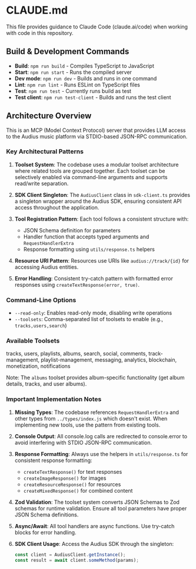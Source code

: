 # CLAUDE.md

This file provides guidance to Claude Code (claude.ai/code) when working with code in this repository.

## Build & Development Commands

- **Build**: `npm run build` - Compiles TypeScript to JavaScript
- **Start**: `npm run start` - Runs the compiled server
- **Dev mode**: `npm run dev` - Builds and runs in one command
- **Lint**: `npm run lint` - Runs ESLint on TypeScript files
- **Test**: `npm run test` - Currently runs build as test
- **Test client**: `npm run test-client` - Builds and runs the test client

## Architecture Overview

This is an MCP (Model Context Protocol) server that provides LLM access to the Audius music platform via STDIO-based JSON-RPC communication.

### Key Architectural Patterns

1. **Toolset System**: The codebase uses a modular toolset architecture where related tools are grouped together. Each toolset can be selectively enabled via command-line arguments and supports read/write separation.

2. **SDK Client Singleton**: The `AudiusClient` class in `sdk-client.ts` provides a singleton wrapper around the Audius SDK, ensuring consistent API access throughout the application.

3. **Tool Registration Pattern**: Each tool follows a consistent structure with:
   - JSON Schema definition for parameters
   - Handler function that accepts typed arguments and `RequestHandlerExtra`
   - Response formatting using `utils/response.ts` helpers

4. **Resource URI Pattern**: Resources use URIs like `audius://track/{id}` for accessing Audius entities.

5. **Error Handling**: Consistent try-catch pattern with formatted error responses using `createTextResponse(error, true)`.

### Command-Line Options

- `--read-only`: Enables read-only mode, disabling write operations
- `--toolsets`: Comma-separated list of toolsets to enable (e.g., `tracks,users,search`)

### Available Toolsets

tracks, users, playlists, albums, search, social, comments, track-management, playlist-management, messaging, analytics, blockchain, monetization, notifications

Note: The `albums` toolset provides album-specific functionality (get album details, tracks, and user albums).

### Important Implementation Notes

1. **Missing Types**: The codebase references `RequestHandlerExtra` and other types from `../types/index.js` which doesn't exist. When implementing new tools, use the pattern from existing tools.

2. **Console Output**: All console.log calls are redirected to console.error to avoid interfering with STDIO JSON-RPC communication.

3. **Response Formatting**: Always use the helpers in `utils/response.ts` for consistent response formatting:
   - `createTextResponse()` for text responses
   - `createImageResponse()` for images
   - `createResourceResponse()` for resources
   - `createMixedResponse()` for combined content

4. **Zod Validation**: The toolset system converts JSON Schemas to Zod schemas for runtime validation. Ensure all tool parameters have proper JSON Schema definitions.

5. **Async/Await**: All tool handlers are async functions. Use try-catch blocks for error handling.

6. **SDK Client Usage**: Access the Audius SDK through the singleton:
   ```typescript
   const client = AudiusClient.getInstance();
   const result = await client.someMethod(params);
   ```